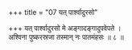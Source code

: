 +++
title = "07 यत् पार्श्वादुरसो"

+++
यत् पार्श्वादुरसो मे अङ्गादङ्गादुपवेपते ।  
अश्विना पुष्करस्रजा तस्मान् नः पातमंहसः ॥ ८ ॥